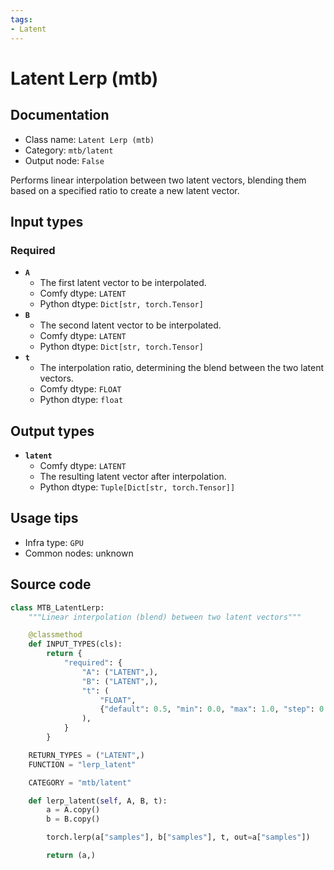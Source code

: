```yaml
---
tags:
- Latent
---
```


# Latent Lerp (mtb)
## Documentation
- Class name: `Latent Lerp (mtb)`
- Category: `mtb/latent`
- Output node: `False`

Performs linear interpolation between two latent vectors, blending them based on a specified ratio to create a new latent vector.
## Input types
### Required
- **`A`**
    - The first latent vector to be interpolated.
    - Comfy dtype: `LATENT`
    - Python dtype: `Dict[str, torch.Tensor]`
- **`B`**
    - The second latent vector to be interpolated.
    - Comfy dtype: `LATENT`
    - Python dtype: `Dict[str, torch.Tensor]`
- **`t`**
    - The interpolation ratio, determining the blend between the two latent vectors.
    - Comfy dtype: `FLOAT`
    - Python dtype: `float`
## Output types
- **`latent`**
    - Comfy dtype: `LATENT`
    - The resulting latent vector after interpolation.
    - Python dtype: `Tuple[Dict[str, torch.Tensor]]`
## Usage tips
- Infra type: `GPU`
- Common nodes: unknown


## Source code
```python
class MTB_LatentLerp:
    """Linear interpolation (blend) between two latent vectors"""

    @classmethod
    def INPUT_TYPES(cls):
        return {
            "required": {
                "A": ("LATENT",),
                "B": ("LATENT",),
                "t": (
                    "FLOAT",
                    {"default": 0.5, "min": 0.0, "max": 1.0, "step": 0.01},
                ),
            }
        }

    RETURN_TYPES = ("LATENT",)
    FUNCTION = "lerp_latent"

    CATEGORY = "mtb/latent"

    def lerp_latent(self, A, B, t):
        a = A.copy()
        b = B.copy()

        torch.lerp(a["samples"], b["samples"], t, out=a["samples"])

        return (a,)

```
